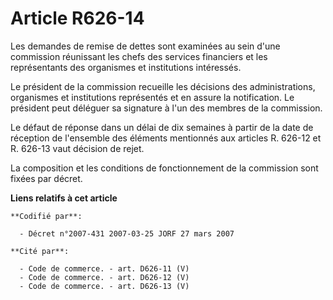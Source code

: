 # Article R626-14

Les demandes de remise de dettes sont examinées au sein d'une commission réunissant les chefs des services financiers et les
représentants des organismes et institutions intéressés.

Le président de la commission recueille les décisions des administrations, organismes et institutions représentés et en
assure la notification. Le président peut déléguer sa signature à l'un des membres de la commission.

Le défaut de réponse dans un délai de dix semaines à partir de la date de réception de l'ensemble des éléments mentionnés aux
articles R. 626-12 et R. 626-13 vaut décision de rejet.

La composition et les conditions de fonctionnement de la commission sont fixées par décret.

**Liens relatifs à cet article**

	**Codifié par**:

	  - Décret n°2007-431 2007-03-25 JORF 27 mars 2007

	**Cité par**:

	  - Code de commerce. - art. D626-11 (V)
	  - Code de commerce. - art. D626-12 (V)
	  - Code de commerce. - art. D626-13 (V)
